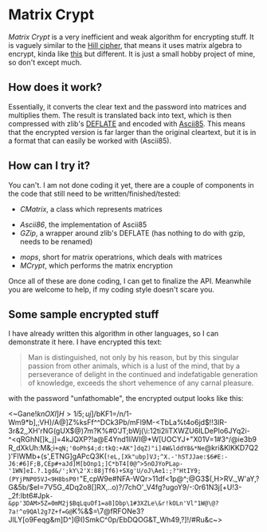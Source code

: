 Matrix Crypt
============

*Matrix Crypt* is a very inefficient and weak algorithm for encrypting stuff. It is vaguely similar to the [Hill cipher](http://en.wikipedia.org/wiki/Hill_cipher), that means it uses matrix algebra to encrypt, kinda like [this](http://aix1.uottawa.ca/~jkhoury/cryptography.htm) but different. It is just a small hobby project of mine, so don't except much. 

How does it work?
-----------------

Essentially, it converts the clear text and the password into matrices and multiplies them. The result is translated back into text, which is then compressed with zlib's [DEFLATE](http://en.wikipedia.org/wiki/DEFLATE) and encoded with [Ascii85](http://en.wikipedia.org/wiki/Ascii85). This means that the encrypted version is far larger than the original cleartext, but it is in a format that can easily be worked with (Ascii85). 

How can I try it?
-----------------

You can't. I am not done coding it yet, there are a couple of components in the code that still need to be written/finished/tested:

-   *CMatrix*, a class which represents matrices
+   *Ascii86*, the implementation of Ascii85
+   *GZip*, a wrapper around zlib's DEFLATE (has nothing to do with gzip, needs to be renamed)
-   *mops*, short for matrix operatrions, which deals with matrices
-   *MCrypt*, which performs the matrix encryption

Once all of these are done coding, I can get to finalize the API. Meanwhile you are welcome to help, if my coding style doesn't scare you. 

Some sample encrypted stuff
---------------------------

I have already written this algorithm in other languages, so I can demonstrate it here. I have encrypted this text:

> Man is distinguished, not only by his reason, but by this singular passion from other animals, which is a lust of the mind, that by a perseverance of delight in the continued and indefatigable generation of knowledge, exceeds the short vehemence of any carnal pleasure.

with the password "unfathomable", the encrypted output looks like this:

<~Gane$!knOXl]H>1i5;uj$]/bKF1=/n/1-Wm9*b],;VH\)/A@]Z%ksFf^^DCk3Pb/mFl9M-<TbLa%t4o6jd$!!3IR-3r&2,,XH'rNG(gUX$@)7m\?K%#0'JT;bWj(\i:12ti2liTXWZU6ILDePIo6JYq2i-^<qRGhN[]k_j]=4kJQXP?!a@E4Ynd1liWI@*W[UOCYJ+"X01V=1#3^\/@ie3b9R_dXkUh:M&;i`+qN;'0oPh$4;d:tkQ:+AK"]dqZ)"i]4W&lddY8&*Ne`@kri&KlKKD7Q2)'FlWMb+(s',ETNG]gAPcQ3K(`!eL,[Xk"ubp]VJ;^X.-'hSTJJae:$6#E:-J6:#6]F;B,CEp#+aJd]M[bOnp1;]C*bT4[0@^>5nOJYoPLap-'1WN]eI.?.1gd&/';kY\2'X:88jTf6)+SXg'U/oJ\Ae1:;?"HtIY9;(PYjPNP05VJ<9H8bsP0!`"E,cpW9e#NFA-WQr>11df<1p@^;@G3$(,H>RV._W'aY,?G&5b/$eI=7V5G_4Dq2o8[]RX,..o)?/7chO'_V4fg?ugoY9/-:0r61N3j[+U!3-_2f:Ibt6#Jpk`-&pp'3DAM>5Z=0mM2j$BqLquOf1=a8]Dbp\1#3XZLe\&r!kOLn'Vl"1W@\@?7a!^o9QAl2g7Z+f=G@`K%&$=\7@fRFONe3?JlLY[o9Feqg&m]D^]@I)SmkC^0p\/EbDQOG&T_Wh49,?]!/#Ru&c~>

